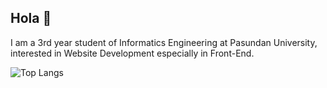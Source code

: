 ## Hola 👋

I am a 3rd year student of Informatics Engineering at Pasundan University, interested in Website Development especially in Front-End.

![Top Langs](https://github-readme-stats.vercel.app/api/top-langs/?username=imfaditya)
